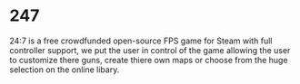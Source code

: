 # 247
24:7 is a free crowdfunded open-source FPS game for Steam with full controller support, we put the user in control of the game allowing the user to customize there guns, create thiere own maps or choose from the huge selection on the online libary. 
